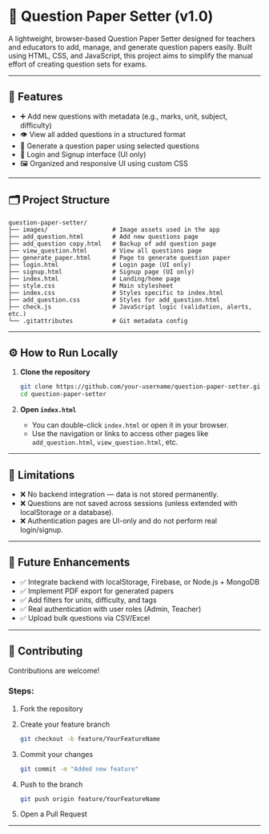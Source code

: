 # 📝 Question Paper Setter (v1.0)

A lightweight, browser-based Question Paper Setter designed for teachers and educators to add, manage, and generate question papers easily. Built using HTML, CSS, and JavaScript, this project aims to simplify the manual effort of creating question sets for exams.

---

## 📌 Features

* ➕ Add new questions with metadata (e.g., marks, unit, subject, difficulty)
* 👁️ View all added questions in a structured format
* 🧾 Generate a question paper using selected questions
* 🔐 Login and Signup interface (UI only)
* 🖼️ Organized and responsive UI using custom CSS

---

## 🗂️ Project Structure

```
question-paper-setter/
├── images/                  # Image assets used in the app
├── add_question.html        # Add new questions page
├── add_question copy.html   # Backup of add question page
├── view_question.html       # View all questions page
├── generate_paper.html      # Page to generate question paper
├── login.html               # Login page (UI only)
├── signup.html              # Signup page (UI only)
├── index.html               # Landing/home page
├── style.css                # Main stylesheet
├── index.css                # Styles specific to index.html
├── add_question.css         # Styles for add_question.html
├── check.js                 # JavaScript logic (validation, alerts, etc.)
└── .gitattributes           # Git metadata config
```

---

## ⚙️ How to Run Locally

1. **Clone the repository**

   ```bash
   git clone https://github.com/your-username/question-paper-setter.git
   cd question-paper-setter
   ```

2. **Open `index.html`**

   * You can double-click `index.html` or open it in your browser.
   * Use the navigation or links to access other pages like `add_question.html`, `view_question.html`, etc.

---

## 🚧 Limitations

* ❌ No backend integration — data is not stored permanently.
* ❌ Questions are not saved across sessions (unless extended with localStorage or a database).
* ❌ Authentication pages are UI-only and do not perform real login/signup.

---

## 🔮 Future Enhancements

* ✅ Integrate backend with localStorage, Firebase, or Node.js + MongoDB
* ✅ Implement PDF export for generated papers
* ✅ Add filters for units, difficulty, and tags
* ✅ Real authentication with user roles (Admin, Teacher)
* ✅ Upload bulk questions via CSV/Excel

---

## 🤝 Contributing

Contributions are welcome!

### Steps:

1. Fork the repository
2. Create your feature branch

   ```bash
   git checkout -b feature/YourFeatureName
   ```
3. Commit your changes

   ```bash
   git commit -m "Added new feature"
   ```
4. Push to the branch

   ```bash
   git push origin feature/YourFeatureName
   ```
5. Open a Pull Request


---
